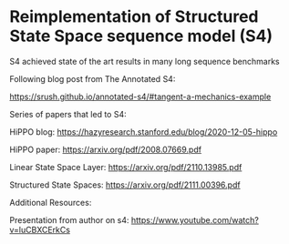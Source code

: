 # Reimplementation of Structured State Space sequence model (S4)


S4 achieved state of the art results in many long sequence benchmarks


Following blog post from The Annotated S4:

https://srush.github.io/annotated-s4/#tangent-a-mechanics-example



Series of papers that led to S4:


HiPPO blog: https://hazyresearch.stanford.edu/blog/2020-12-05-hippo

HiPPO paper: https://arxiv.org/pdf/2008.07669.pdf

Linear State Space Layer: https://arxiv.org/pdf/2110.13985.pdf

Structured State Spaces: https://arxiv.org/pdf/2111.00396.pdf


Additional Resources:


Presentation from author on s4: https://www.youtube.com/watch?v=luCBXCErkCs



